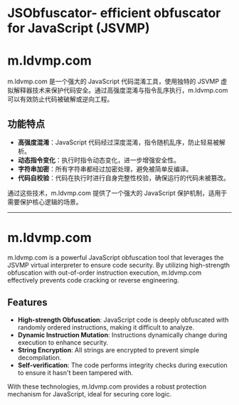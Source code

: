 # JSObfuscator- efficient obfuscator for JavaScript (JSVMP)

# m.ldvmp.com

m.ldvmp.com 是一个强大的 JavaScript 代码混淆工具，使用独特的 JSVMP 虚拟解释器技术来保护代码安全。通过高强度混淆与指令乱序执行，m.ldvmp.com 可以有效防止代码被破解或逆向工程。

## 功能特点

- **高强度混淆**：JavaScript 代码经过深度混淆，指令随机乱序，防止轻易被解析。
- **动态指令变化**：执行时指令动态变化，进一步增强安全性。
- **字符串加密**：所有字符串都经过加密处理，避免被简单反编译。
- **代码自校验**：代码在执行时进行自身完整性校验，确保运行的代码未被篡改。

通过这些技术，m.ldvmp.com 提供了一个强大的 JavaScript 保护机制，适用于需要保护核心逻辑的场景。

---

# m.ldvmp.com

m.ldvmp.com is a powerful JavaScript obfuscation tool that leverages the JSVMP virtual interpreter to ensure code security. By utilizing high-strength obfuscation with out-of-order instruction execution, m.ldvmp.com effectively prevents code cracking or reverse engineering.

## Features

- **High-strength Obfuscation**: JavaScript code is deeply obfuscated with randomly ordered instructions, making it difficult to analyze.
- **Dynamic Instruction Mutation**: Instructions dynamically change during execution to enhance security.
- **String Encryption**: All strings are encrypted to prevent simple decompilation.
- **Self-verification**: The code performs integrity checks during execution to ensure it hasn't been tampered with.

With these technologies, m.ldvmp.com provides a robust protection mechanism for JavaScript, ideal for securing core logic.
